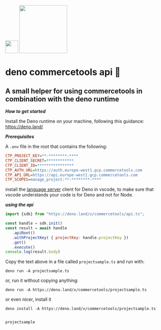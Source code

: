 <img src="https://deno.land/logo.svg" width=40px/>
<img src="https://commercetools.com/_build/images/logos/commercetools-logo-desktop.svg" width=150px/>


# deno commercetools api 🦕
## A small helper for using commercetools in combination with the deno runtime

***How to get started***

Install the Deno runtime on your machine, following this guidance: https://deno.land/

***Prerequisites***

A ```.env``` file in the root that contains the following:

```ini
CTP_PROJECT_KEY=**-********-****
CTP_CLIENT_SECRET=************
CTP_CLIENT_ID=****************
CTP_AUTH_URL=https://auth.europe-west1.gcp.commercetools.com
CTP_API_URL=https://api.europe-west1.gcp.commercetools.com
CTP_SCOPES=manage_project:**-********-****
```

install the [language server](https://marketplace.visualstudio.com/items?itemName=denoland.vscode-deno) client for Deno in vscode, to make sure that vscode understands your code is for Deno and not for Node.

***using the api***
```javascript
import {sdk} from "https://deno.land/x/commercetools/api.ts";

const handle = sdk.init()
const result = await handle
   .apiRoot()
   .withProjectKey( { projectKey: handle.projectKey })
   .get()
   .execute()
console.log(result.body)
```

Copy the text above in a file called ```projectsample.ts``` and run with:

```deno run -A projectsample.ts```

or, run it without copying anything:

```deno run -A https://deno.land/x/commercetools/projectsample.ts```

or even nicer, install it

```
deno install -A https://deno.land/x/commercetools/projectsample.ts


projectsample
```
